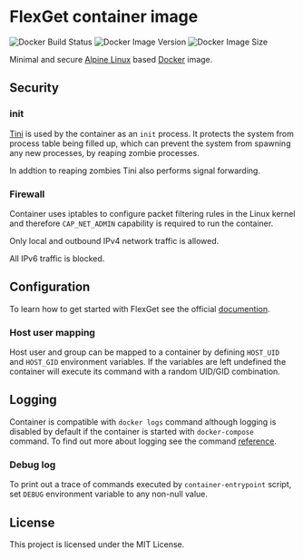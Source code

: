 # FlexGet container image

![Docker Build Status](https://img.shields.io/docker/cloud/build/0x022b/flexget?style=flat-square)
![Docker Image Version](https://img.shields.io/docker/v/0x022b/flexget?sort=semver&style=flat-square)
![Docker Image Size](https://img.shields.io/docker/image-size/0x022b/flexget?sort=semver&style=flat-square)

Minimal and secure [Alpine Linux][alpine] based [Docker][docker] image.

## Security

### init

[Tini][tini] is used by the container as an `init` process. It protects the system
from process table being filled up, which can prevent the system from spawning any
new processes, by reaping zombie processes.

In addtion to reaping zombies Tini also performs signal forwarding.

### Firewall

Container uses iptables to configure packet filtering rules in the Linux kernel
and therefore `CAP_NET_ADMIN` capability is required to run the container.

Only local and outbound IPv4 network traffic is allowed.

All IPv6 traffic is blocked.

## Configuration

To learn how to get started with FlexGet see the official [documention][flexget-conf].

### Host user mapping

Host user and group can be mapped to a container by defining `HOST_UID` and
`HOST_GID` environment variables. If the variables are left undefined the
container will execute its command with a random UID/GID combination.

## Logging

Container is compatible with `docker logs` command although logging is disabled
by default if the container is started with `docker-compose` command. To find
out more about logging see the command [reference][docker-logs].

### Debug log

To print out a trace of commands executed by `container-entrypoint` script,
set `DEBUG` environment variable to any non-null value.

## License

This project is licensed under the MIT License.

[alpine]: https://alpinelinux.org/
[docker]: https://www.docker.com/
[docker-logs]: https://docs.docker.com/engine/reference/commandline/logs/
[flexget]: http://flexget.com/
[flexget-conf]: https://flexget.com/Configuration
[rpcplugin]: https://github.com/0x022b/transmissionrpc-ng
[tini]: https://github.com/krallin/tini
